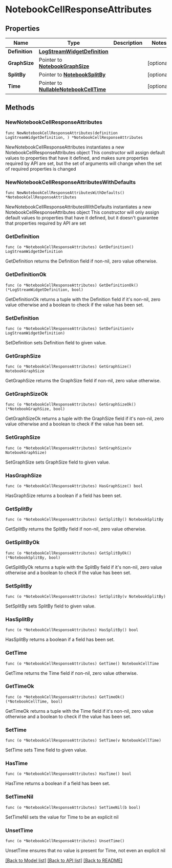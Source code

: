 # NotebookCellResponseAttributes

## Properties

Name | Type | Description | Notes
---- | ---- | ----------- | ------
**Definition** | [**LogStreamWidgetDefinition**](LogStreamWidgetDefinition.md) |  | 
**GraphSize** | Pointer to [**NotebookGraphSize**](NotebookGraphSize.md) |  | [optional] 
**SplitBy** | Pointer to [**NotebookSplitBy**](NotebookSplitBy.md) |  | [optional] 
**Time** | Pointer to [**NullableNotebookCellTime**](NotebookCellTime.md) |  | [optional] 

## Methods

### NewNotebookCellResponseAttributes

`func NewNotebookCellResponseAttributes(definition LogStreamWidgetDefinition, ) *NotebookCellResponseAttributes`

NewNotebookCellResponseAttributes instantiates a new NotebookCellResponseAttributes object
This constructor will assign default values to properties that have it defined,
and makes sure properties required by API are set, but the set of arguments
will change when the set of required properties is changed

### NewNotebookCellResponseAttributesWithDefaults

`func NewNotebookCellResponseAttributesWithDefaults() *NotebookCellResponseAttributes`

NewNotebookCellResponseAttributesWithDefaults instantiates a new NotebookCellResponseAttributes object
This constructor will only assign default values to properties that have it defined,
but it doesn't guarantee that properties required by API are set

### GetDefinition

`func (o *NotebookCellResponseAttributes) GetDefinition() LogStreamWidgetDefinition`

GetDefinition returns the Definition field if non-nil, zero value otherwise.

### GetDefinitionOk

`func (o *NotebookCellResponseAttributes) GetDefinitionOk() (*LogStreamWidgetDefinition, bool)`

GetDefinitionOk returns a tuple with the Definition field if it's non-nil, zero value otherwise
and a boolean to check if the value has been set.

### SetDefinition

`func (o *NotebookCellResponseAttributes) SetDefinition(v LogStreamWidgetDefinition)`

SetDefinition sets Definition field to given value.


### GetGraphSize

`func (o *NotebookCellResponseAttributes) GetGraphSize() NotebookGraphSize`

GetGraphSize returns the GraphSize field if non-nil, zero value otherwise.

### GetGraphSizeOk

`func (o *NotebookCellResponseAttributes) GetGraphSizeOk() (*NotebookGraphSize, bool)`

GetGraphSizeOk returns a tuple with the GraphSize field if it's non-nil, zero value otherwise
and a boolean to check if the value has been set.

### SetGraphSize

`func (o *NotebookCellResponseAttributes) SetGraphSize(v NotebookGraphSize)`

SetGraphSize sets GraphSize field to given value.

### HasGraphSize

`func (o *NotebookCellResponseAttributes) HasGraphSize() bool`

HasGraphSize returns a boolean if a field has been set.

### GetSplitBy

`func (o *NotebookCellResponseAttributes) GetSplitBy() NotebookSplitBy`

GetSplitBy returns the SplitBy field if non-nil, zero value otherwise.

### GetSplitByOk

`func (o *NotebookCellResponseAttributes) GetSplitByOk() (*NotebookSplitBy, bool)`

GetSplitByOk returns a tuple with the SplitBy field if it's non-nil, zero value otherwise
and a boolean to check if the value has been set.

### SetSplitBy

`func (o *NotebookCellResponseAttributes) SetSplitBy(v NotebookSplitBy)`

SetSplitBy sets SplitBy field to given value.

### HasSplitBy

`func (o *NotebookCellResponseAttributes) HasSplitBy() bool`

HasSplitBy returns a boolean if a field has been set.

### GetTime

`func (o *NotebookCellResponseAttributes) GetTime() NotebookCellTime`

GetTime returns the Time field if non-nil, zero value otherwise.

### GetTimeOk

`func (o *NotebookCellResponseAttributes) GetTimeOk() (*NotebookCellTime, bool)`

GetTimeOk returns a tuple with the Time field if it's non-nil, zero value otherwise
and a boolean to check if the value has been set.

### SetTime

`func (o *NotebookCellResponseAttributes) SetTime(v NotebookCellTime)`

SetTime sets Time field to given value.

### HasTime

`func (o *NotebookCellResponseAttributes) HasTime() bool`

HasTime returns a boolean if a field has been set.

### SetTimeNil

`func (o *NotebookCellResponseAttributes) SetTimeNil(b bool)`

 SetTimeNil sets the value for Time to be an explicit nil

### UnsetTime
`func (o *NotebookCellResponseAttributes) UnsetTime()`

UnsetTime ensures that no value is present for Time, not even an explicit nil

[[Back to Model list]](../README.md#documentation-for-models) [[Back to API list]](../README.md#documentation-for-api-endpoints) [[Back to README]](../README.md)


